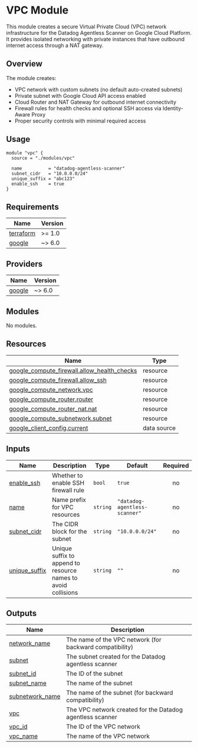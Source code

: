 # VPC Module

This module creates a secure Virtual Private Cloud (VPC) network infrastructure for the Datadog Agentless Scanner on Google Cloud Platform. It provides isolated networking with private instances that have outbound internet access through a NAT gateway.

## Overview

The module creates:
- VPC network with custom subnets (no default auto-created subnets)
- Private subnet with Google Cloud API access enabled
- Cloud Router and NAT Gateway for outbound internet connectivity
- Firewall rules for health checks and optional SSH access via Identity-Aware Proxy
- Proper security controls with minimal required access

## Usage

```hcl
module "vpc" {
  source = "./modules/vpc"

  name          = "datadog-agentless-scanner"
  subnet_cidr   = "10.0.0.0/24"
  unique_suffix = "abc123"
  enable_ssh    = true
}
```

<!-- BEGIN_TF_DOCS -->
## Requirements

| Name | Version |
|------|---------|
| <a name="requirement_terraform"></a> [terraform](#requirement\_terraform) | >= 1.0 |
| <a name="requirement_google"></a> [google](#requirement\_google) | ~> 6.0 |

## Providers

| Name | Version |
|------|---------|
| <a name="provider_google"></a> [google](#provider\_google) | ~> 6.0 |

## Modules

No modules.

## Resources

| Name | Type |
|------|------|
| [google_compute_firewall.allow_health_checks](https://registry.terraform.io/providers/hashicorp/google/latest/docs/resources/compute_firewall) | resource |
| [google_compute_firewall.allow_ssh](https://registry.terraform.io/providers/hashicorp/google/latest/docs/resources/compute_firewall) | resource |
| [google_compute_network.vpc](https://registry.terraform.io/providers/hashicorp/google/latest/docs/resources/compute_network) | resource |
| [google_compute_router.router](https://registry.terraform.io/providers/hashicorp/google/latest/docs/resources/compute_router) | resource |
| [google_compute_router_nat.nat](https://registry.terraform.io/providers/hashicorp/google/latest/docs/resources/compute_router_nat) | resource |
| [google_compute_subnetwork.subnet](https://registry.terraform.io/providers/hashicorp/google/latest/docs/resources/compute_subnetwork) | resource |
| [google_client_config.current](https://registry.terraform.io/providers/hashicorp/google/latest/docs/data-sources/client_config) | data source |

## Inputs

| Name | Description | Type | Default | Required |
|------|-------------|------|---------|:--------:|
| <a name="input_enable_ssh"></a> [enable\_ssh](#input\_enable\_ssh) | Whether to enable SSH firewall rule | `bool` | `true` | no |
| <a name="input_name"></a> [name](#input\_name) | Name prefix for VPC resources | `string` | `"datadog-agentless-scanner"` | no |
| <a name="input_subnet_cidr"></a> [subnet\_cidr](#input\_subnet\_cidr) | The CIDR block for the subnet | `string` | `"10.0.0.0/24"` | no |
| <a name="input_unique_suffix"></a> [unique\_suffix](#input\_unique\_suffix) | Unique suffix to append to resource names to avoid collisions | `string` | `""` | no |

## Outputs

| Name | Description |
|------|-------------|
| <a name="output_network_name"></a> [network\_name](#output\_network\_name) | The name of the VPC network (for backward compatibility) |
| <a name="output_subnet"></a> [subnet](#output\_subnet) | The subnet created for the Datadog agentless scanner |
| <a name="output_subnet_id"></a> [subnet\_id](#output\_subnet\_id) | The ID of the subnet |
| <a name="output_subnet_name"></a> [subnet\_name](#output\_subnet\_name) | The name of the subnet |
| <a name="output_subnetwork_name"></a> [subnetwork\_name](#output\_subnetwork\_name) | The name of the subnet (for backward compatibility) |
| <a name="output_vpc"></a> [vpc](#output\_vpc) | The VPC network created for the Datadog agentless scanner |
| <a name="output_vpc_id"></a> [vpc\_id](#output\_vpc\_id) | The ID of the VPC network |
| <a name="output_vpc_name"></a> [vpc\_name](#output\_vpc\_name) | The name of the VPC network |
<!-- END_TF_DOCS -->
